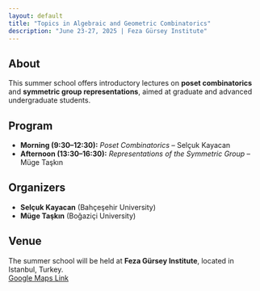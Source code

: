 ```yaml
---
layout: default
title: "Topics in Algebraic and Geometric Combinatorics"
description: "June 23-27, 2025 | Feza Gürsey Institute"
---
```


## About  
This summer school offers introductory lectures on **poset combinatorics** and **symmetric group representations**, aimed at graduate and advanced undergraduate students.  

## Program  
- **Morning (9:30–12:30):** *Poset Combinatorics* – Selçuk Kayacan  
- **Afternoon (13:30–16:30):** *Representations of the Symmetric Group* – Müge Taşkın  

## Organizers  
- **Selçuk Kayacan** (Bahçeşehir University)  
- **Müge Taşkın** (Boğaziçi University)  

## Venue  
The summer school will be held at **Feza Gürsey Institute**, located in Istanbul, Turkey.  
[Google Maps Link](https://maps.app.goo.gl/Svdz4dpMAb1Avdb39)  
